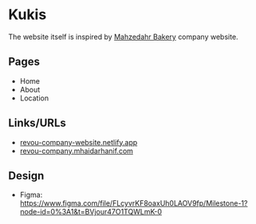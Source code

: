 # Kukis

The website itself is inspired by [Mahzedahr Bakery](https://mahzedahrbakery.com/) company website.

## Pages

- Home
- About
- Location

## Links/URLs

- [revou-company-website.netlify.app](https://revou-company-website.netlify.app)
- [revou-company.mhaidarhanif.com](https://revou-company.mhaidarhanif.com)

## Design

- Figma: <https://www.figma.com/file/FLcyvrKF8oaxUh0LAOV9fp/Milestone-1?node-id=0%3A1&t=BVjour47O1TQWLmK-0>
